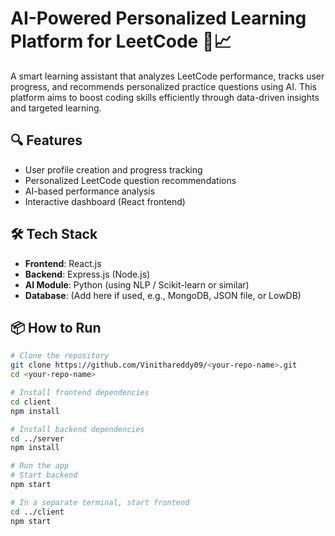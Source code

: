 # AI-Powered Personalized Learning Platform for LeetCode 🧠📈

A smart learning assistant that analyzes LeetCode performance, tracks user progress, and recommends personalized practice questions using AI. This platform aims to boost coding skills efficiently through data-driven insights and targeted learning.

## 🔍 Features

- User profile creation and progress tracking
- Personalized LeetCode question recommendations
- AI-based performance analysis
- Interactive dashboard (React frontend)

## 🛠 Tech Stack

- **Frontend**: React.js
- **Backend**: Express.js (Node.js)
- **AI Module**: Python (using NLP / Scikit-learn or similar)
- **Database**: (Add here if used, e.g., MongoDB, JSON file, or LowDB)

## 📦 How to Run

```bash
# Clone the repository
git clone https://github.com/Vinithareddy09/<your-repo-name>.git
cd <your-repo-name>

# Install frontend dependencies
cd client
npm install

# Install backend dependencies
cd ../server
npm install

# Run the app
# Start backend
npm start

# In a separate terminal, start frontend
cd ../client
npm start
